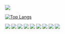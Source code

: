 <img src="https://capsule-render.vercel.app/api?type=waving&color=64d8fe&height=150&section=header" />


[![Top Langs](https://github-readme-stats.vercel.app/api/top-langs/?username=LogicRefinery)](https://github.com/anuraghazra/github-readme-stats)

<img src="https://img.shields.io/badge/Javascript-000?style=flat-square&logo=javascript&logoColor=#F7DF1E"/>
<img src="https://img.shields.io/badge/Typescript-000?style=flat-square&logo=typescript&logoColor=#3178C6"/>
<img src="https://img.shields.io/badge/ReactJs-000?style=flat-square&logo=react&logoColor=#61DAFB"/>
<img src="https://img.shields.io/badge/Next.Js-000?style=flat-square&logo=next&logoColor=#000000"/>
<img src="https://img.shields.io/badge/ReactQuery-000?style=flat-square&logo=reactquery&logoColor=#FF4154"/>
<img src="https://img.shields.io/badge/ReactHookForm-000?style=flat-square&logo=reacthookform&logoColor=#EC5990"/>
<img src="https://img.shields.io/badge/Scss Module-000?style=flat-square&logo=scss module&logoColor=#CC6699"/>
<img src="https://img.shields.io/badge/Msw-000?style=flat-square&logo=msw&logoColor=#E5122E"/>



<img src="https://capsule-render.vercel.app/api?type=waving&color=64d8fe&height=150&section=footer" />
